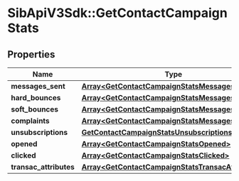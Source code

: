 # SibApiV3Sdk::GetContactCampaignStats

## Properties
Name | Type | Description | Notes
------------ | ------------- | ------------- | -------------
**messages_sent** | [**Array&lt;GetContactCampaignStatsMessagesSent&gt;**](GetContactCampaignStatsMessagesSent.md) |  | [optional] 
**hard_bounces** | [**Array&lt;GetContactCampaignStatsMessagesSent&gt;**](GetContactCampaignStatsMessagesSent.md) |  | [optional] 
**soft_bounces** | [**Array&lt;GetContactCampaignStatsMessagesSent&gt;**](GetContactCampaignStatsMessagesSent.md) |  | [optional] 
**complaints** | [**Array&lt;GetContactCampaignStatsMessagesSent&gt;**](GetContactCampaignStatsMessagesSent.md) |  | [optional] 
**unsubscriptions** | [**GetContactCampaignStatsUnsubscriptions**](GetContactCampaignStatsUnsubscriptions.md) |  | [optional] 
**opened** | [**Array&lt;GetContactCampaignStatsOpened&gt;**](GetContactCampaignStatsOpened.md) |  | [optional] 
**clicked** | [**Array&lt;GetContactCampaignStatsClicked&gt;**](GetContactCampaignStatsClicked.md) |  | [optional] 
**transac_attributes** | [**Array&lt;GetContactCampaignStatsTransacAttributes&gt;**](GetContactCampaignStatsTransacAttributes.md) |  | [optional] 


